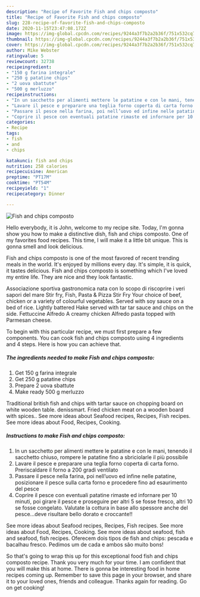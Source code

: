 ```yaml
---
description: "Recipe of Favorite Fish and chips composto"
title: "Recipe of Favorite Fish and chips composto"
slug: 228-recipe-of-favorite-fish-and-chips-composto
date: 2020-11-15T23:47:08.172Z
image: https://img-global.cpcdn.com/recipes/9244a3f7b2a2b36f/751x532cq70/fish-and-chips-composto-recipe-main-photo.jpg
thumbnail: https://img-global.cpcdn.com/recipes/9244a3f7b2a2b36f/751x532cq70/fish-and-chips-composto-recipe-main-photo.jpg
cover: https://img-global.cpcdn.com/recipes/9244a3f7b2a2b36f/751x532cq70/fish-and-chips-composto-recipe-main-photo.jpg
author: Mike Webster
ratingvalue: 5
reviewcount: 32738
recipeingredient:
- "150 g farina integrale"
- "250 g patatine chips"
- "2 uova sbattute"
- "500 g merluzzo"
recipeinstructions:
- "In un sacchetto per alimenti mettere le patatine e con le mani, tenendo il sacchetto chiuso, rompere le patatine fino a sbriciolarle il più possibile"
- "Lavare il pesce e preparare una teglia forno coperta di carta forno. Preriscaldare il forno a 200 gradi ventilato"
- "Passare il pesce nella farina, poi nell’uovo ed infine nelle patatine, posizionare il pesce sulla carta forno e procedere fino ad esaurimento del pesce"
- "Coprire il pesce con eventuali patatine rimaste ed infornare per 10 minuti, poi girare il pesce e proseguire per altri 5 se fosse fresco, altri 10 se fosse congelato. Valutate la cottura in base allo spessore anche del pesce...deve risultare bello dorato e croccante!!"
categories:
- Recipe
tags:
- fish
- and
- chips

katakunci: fish and chips 
nutrition: 258 calories
recipecuisine: American
preptime: "PT17M"
cooktime: "PT54M"
recipeyield: "1"
recipecategory: Dinner

---
```



![Fish and chips composto](https://img-global.cpcdn.com/recipes/9244a3f7b2a2b36f/751x532cq70/fish-and-chips-composto-recipe-main-photo.jpg)

Hello everybody, it is John, welcome to my recipe site. Today, I'm gonna show you how to make a distinctive dish, fish and chips composto. One of my favorites food recipes. This time, I will make it a little bit unique. This is gonna smell and look delicious.

Fish and chips composto is one of the most favored of recent trending meals in the world. It's enjoyed by millions every day. It's simple, it is quick, it tastes delicious. Fish and chips composto is something which I've loved my entire life. They are nice and they look fantastic.

Associazione sportiva gastronomica nata con lo scopo di riscoprire i veri sapori del mare Stir fry, Fish, Pasta &amp; Pizza Stir Fry Your choice of beef, chicken or a variety of colourful vegetables. Served with soy sauce on a bed of rice. Lightly battered Hake served with tar tar sauce and chips on the side. Fettuccine Alfredo A creamy chicken Alfredo pasta topped with Parmesan cheese.


To begin with this particular recipe, we must first prepare a few components. You can cook fish and chips composto using 4 ingredients and 4 steps. Here is how you can achieve that.

<!--inarticleads1-->

##### The ingredients needed to make Fish and chips composto:

1. Get 150 g farina integrale
1. Get 250 g patatine chips
1. Prepare 2 uova sbattute
1. Make ready 500 g merluzzo


Traditional british fish and chips with tartar sauce on chopping board on white wooden table. denissmart. Fried chicken meat on a wooden board with spices.. See more ideas about Seafood recipes, Recipes, Fish recipes. See more ideas about Food, Recipes, Cooking. 

<!--inarticleads2-->

##### Instructions to make Fish and chips composto:

1. In un sacchetto per alimenti mettere le patatine e con le mani, tenendo il sacchetto chiuso, rompere le patatine fino a sbriciolarle il più possibile
1. Lavare il pesce e preparare una teglia forno coperta di carta forno. Preriscaldare il forno a 200 gradi ventilato
1. Passare il pesce nella farina, poi nell’uovo ed infine nelle patatine, posizionare il pesce sulla carta forno e procedere fino ad esaurimento del pesce
1. Coprire il pesce con eventuali patatine rimaste ed infornare per 10 minuti, poi girare il pesce e proseguire per altri 5 se fosse fresco, altri 10 se fosse congelato. Valutate la cottura in base allo spessore anche del pesce...deve risultare bello dorato e croccante!!


See more ideas about Seafood recipes, Recipes, Fish recipes. See more ideas about Food, Recipes, Cooking. See more ideas about seafood, fish and seafood, fish recipes. Oferecem dois tipos de fish and chips: pescada e bacalhau fresco. Pedimos um de cada e ambos são muito bons! 

So that's going to wrap this up for this exceptional food fish and chips composto recipe. Thank you very much for your time. I am confident that you will make this at home. There is gonna be interesting food in home recipes coming up. Remember to save this page in your browser, and share it to your loved ones, friends and colleague. Thanks again for reading. Go on get cooking!
